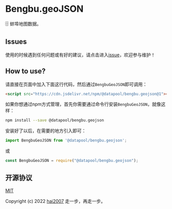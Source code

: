 # Bengbu.geoJSON
🗄️ 蚌埠地图数据。

## Issues
使用的时候遇到任何问题或有好的建议，请点击进入[issue](https://github.com/hai2007/datapool/issues)，欢迎参与维护！

## How to use?

请直接在页面中加入下面这行代码，然后通过```BengbuGeoJSON```即可调用：

```html
<script src="https://cdn.jsdelivr.net/npm/@datapool/bengbu.geojson@1"></script>
```

如果你想通过npm方式管理，首先你需要通过命令行安装``````BengbuGeoJSON``````，就像这样：

```bash
npm install --save @datapool/bengbu.geojson
```

安装好了以后，在需要的地方引入即可：

```js
import BengbuGeoJSON from '@datapool/bengbu.geojson';
```

或

```js
const BengbuGeoJSON = require("@datapool/bengbu.geojson");
```

开源协议
---------------------------------------
[MIT](https://github.com/hai2007/datapool/blob/master/LICENSE)

Copyright (c) 2022 [hai2007](https://hai2007.gitee.io/sweethome/) 走一步，再走一步。
